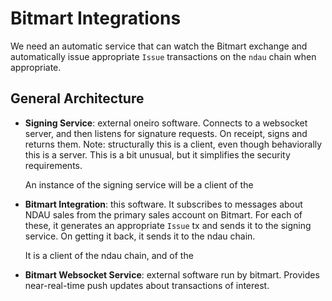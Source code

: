 # Bitmart Integrations

We need an automatic service that can watch the Bitmart exchange and automatically
issue appropriate `Issue` transactions on the `ndau` chain when appropriate.

## General Architecture

- **Signing Service**: external oneiro software. Connects to a websocket server, and then listens for signature requests. On receipt, signs and returns them. Note: structurally this is a client, even though behaviorally this is a server. This is a bit unusual, but it simplifies the security requirements.

    An instance of the signing service will be a client of the

- **Bitmart Integration**: this software. It subscribes to messages about NDAU sales from the primary sales account on Bitmart. For each of these, it generates an appropriate `Issue` tx and sends it to the signing service. On getting it back, it sends it to the ndau chain.

    It is a client of the ndau chain, and of the

- **Bitmart Websocket Service**: external software run by bitmart. Provides near-real-time push updates about transactions of interest.
